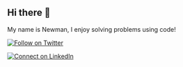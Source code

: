 ## Hi there 👋

My name is Newman, I enjoy solving problems using code!

[![Follow on Twitter](https://img.shields.io/badge/Follow-%231DA1F2?style=for-the-badge&logo=twitter&logoColor=white)](https://twitter.com/newmanukpaka)

[![Connect on LinkedIn](https://img.shields.io/badge/connect-%230077B5.svg?&style=for-the-badge&logo=linkedin)](https://www.linkedin.com/in/newmanukpaka/)

<!---
- 👋 Hi, I’m @newman-theinnovator
- 👀 I’m interested in ...
- 🌱 I’m currently learning ...
- 💞️ I’m looking to collaborate on ...
- 📫 How to reach me ...


newman-theinnovator/newman-theinnovator is a ✨ special ✨ repository because its `README.md` (this file) appears on your GitHub profile.
You can click the Preview link to take a look at your changes.
--->

